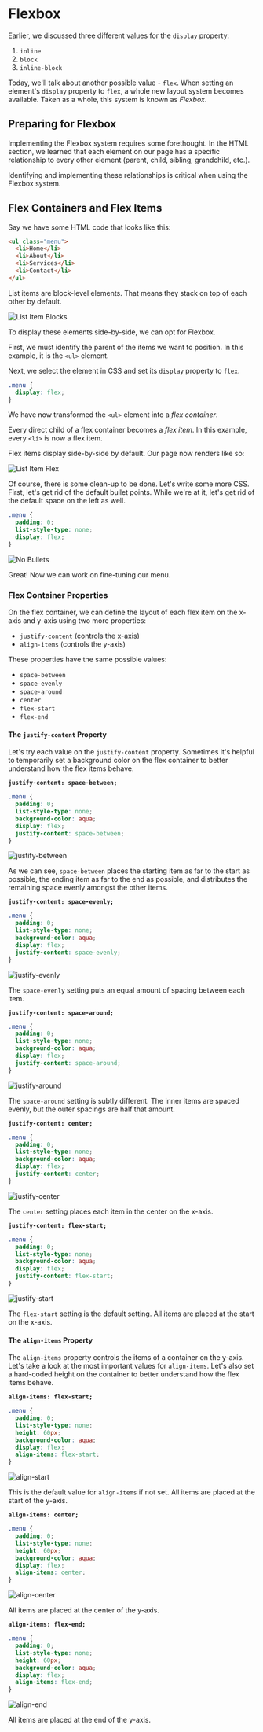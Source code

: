 # Flexbox
Earlier, we discussed three different values for the `display` property:

1. `inline`
2. `block`
3. `inline-block`

Today, we'll talk about another possible value - `flex`. When setting an element's `display` property to `flex`, a whole new layout system becomes available. Taken as a whole, this system is known as *Flexbox*.

## Preparing for Flexbox
Implementing the Flexbox system requires some forethought. In the HTML section, we learned that each element on our page has a specific relationship to every other element (parent, child, sibling, grandchild, etc.).

Identifying and implementing these relationships is critical when using the Flexbox system.

## Flex Containers and Flex Items
Say we have some HTML code that looks like this:

```html
<ul class="menu">
  <li>Home</li>
  <li>About</li>
  <li>Services</li>
  <li>Contact</li>
</ul>
```

List items are block-level elements. That means they stack on top of each other by default.

![List Item Blocks](./assets/li-blocks.png)

To display these elements side-by-side, we can opt for Flexbox.

First, we must identify the parent of the items we want to position. In this example, it is the `<ul>` element.

Next, we select the element in CSS and set its `display` property to `flex`.

```css
.menu {
  display: flex;
}
```

We have now transformed the `<ul>` element into a *flex container*.

Every direct child of a flex container becomes a *flex item*. In this example, every `<li>` is now a flex item.

Flex items display side-by-side by default. Our page now renders like so:

![List Item Flex](./assets/li-flex.png)

Of course, there is some clean-up to be done. Let's write some more CSS. First, let's get rid of the default bullet points. While we're at it, let's get rid of the default space on the left as well.

```css
.menu {
  padding: 0;
  list-style-type: none;
  display: flex;
}
```

![No Bullets](./assets/no-bullets.png)

Great! Now we can work on fine-tuning our menu.

### Flex Container Properties
On the flex container, we can define the layout of each flex item on the x-axis and y-axis using two more properties:

- `justify-content` (controls the x-axis)
- `align-items` (controls the y-axis)

These properties have the same possible values:

- `space-between`
- `space-evenly`
- `space-around`
- `center`
- `flex-start`
- `flex-end`

#### The `justify-content` Property
Let's try each value on the `justify-content` property. Sometimes it's helpful to temporarily set a background color on the flex container to better understand how the flex items behave.

**`justify-content: space-between;`**
```css
.menu {
  padding: 0;
  list-style-type: none;
  background-color: aqua;
  display: flex;
  justify-content: space-between;
}
```

![justify-between](./assets/flex-between.png)

As we can see, `space-between` places the starting item as far to the start as possible, the ending item as far to the end as possible, and distributes the remaining space evenly amongst the other items.

**`justify-content: space-evenly;`**
```css
.menu {
  padding: 0;
  list-style-type: none;
  background-color: aqua;
  display: flex;
  justify-content: space-evenly;
}
```

![justify-evenly](./assets/justify-evenly.png)

The `space-evenly` setting puts an equal amount of spacing between each item.

**`justify-content: space-around;`**
```css
.menu {
  padding: 0;
  list-style-type: none;
  background-color: aqua;
  display: flex;
  justify-content: space-around;
}
```

![justify-around](./assets/justify-around.png)

The `space-around` setting is subtly different. The inner items are spaced evenly, but the outer spacings are half that amount.

**`justify-content: center;`**
```css
.menu {
  padding: 0;
  list-style-type: none;
  background-color: aqua;
  display: flex;
  justify-content: center;
}
```

![justify-center](./assets/justify-center.png)

The `center` setting places each item in the center on the x-axis.

**`justify-content: flex-start;`**
```css
.menu {
  padding: 0;
  list-style-type: none;
  background-color: aqua;
  display: flex;
  justify-content: flex-start;
}
```

![justify-start](./assets/justify-start.png)

The `flex-start` setting is the default setting. All items are placed at the start on the x-axis.

#### The `align-items` Property
The `align-items` property controls the items of a container on the y-axis. Let's take a look at the most important values for `align-items`. Let's also set a hard-coded height on the container to better understand how the flex items behave.

**`align-items: flex-start;`**
```css
.menu {
  padding: 0;
  list-style-type: none;
  height: 60px;
  background-color: aqua;
  display: flex;
  align-items: flex-start;
}
```

![align-start](./assets/align-start.png)

This is the default value for `align-items` if not set. All items are placed at the start of the y-axis.

**`align-items: center;`**
```css
.menu {
  padding: 0;
  list-style-type: none;
  height: 60px;
  background-color: aqua;
  display: flex;
  align-items: center;
}
```

![align-center](./assets/align-center.png)

All items are placed at the center of the y-axis.

**`align-items: flex-end;`**
```css
.menu {
  padding: 0;
  list-style-type: none;
  height: 60px;
  background-color: aqua;
  display: flex;
  align-items: flex-end;
}
```

![align-end](./assets/align-end.png)

All items are placed at the end of the y-axis.